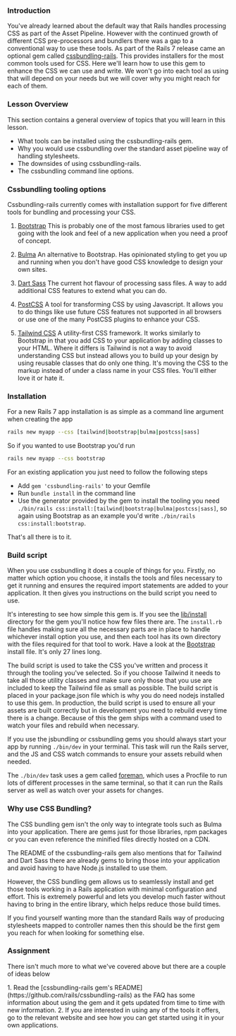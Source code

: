 ### Introduction

You've already learned about the default way that Rails handles processing CSS as part of the Asset Pipeline. However with the continued growth of different CSS pre-processors and bundlers there was a gap to a conventional way to use these tools. As part of the Rails 7 release came an optional gem called [cssbundling-rails](https://github.com/rails/cssbundling-rails). This provides installers for the most common tools used for CSS. Here we'll learn how to use this gem to enhance the CSS we can use and write. We won't go into each tool as using that will depend on your needs but we will cover why you might reach for each of them.

### Lesson Overview

This section contains a general overview of topics that you will learn in this lesson.

- What tools can be installed using the cssbundling-rails gem.
- Why you would use cssbundling over the standard asset pipeline way of handling stylesheets.
- The downsides of using cssbundling-rails.
- The cssbundling command line options.

### Cssbundling tooling options

Cssbundling-rails currently comes with installation support for five different tools for bundling and processing your CSS.

1. [Bootstrap](https://getbootstrap.com/)
This is probably one of the most famous libraries used to get going with the look and feel of a new application when you need a proof of concept.

2. [Bulma](https://bulma.io/)
An alternative to Bootstrap. Has opinionated styling to get you up and running when you don't have good CSS knowledge to design your own sites.

3. [Dart Sass](https://sass-lang.com/dart-sass)
The current hot flavour of processing sass files. A way to add additional CSS features to extend what you can do.

4. [PostCSS](https://postcss.org/)
A tool for transforming CSS by using Javascript. It allows you to do things like use future CSS features not supported in all browsers or use one of the many PostCSS plugins to enhance your CSS.

5. [Tailwind CSS](https://tailwindcss.com/)
A utility-first CSS framework. It works similarly to Bootstrap in that you add CSS to your application by adding classes to your HTML. Where it differs is Tailwind is not a way to avoid understanding CSS but instead allows you to build up your design by using reusable classes that do only one thing. It's moving the CSS to the markup instead of under a class name in your CSS files. You'll either love it or hate it.

### Installation

For a new Rails 7 app installation is as simple as a command line argument when creating the app

~~~bash
rails new myapp --css [tailwind|bootstrap|bulma|postcss|sass]
~~~

So if you wanted to use Bootstrap you'd run

~~~bash
rails new myapp --css bootstrap
~~~

For an existing application you just need to follow the following steps

* Add `gem 'cssbundling-rails'` to your Gemfile
* Run `bundle install` in the command line
* Use the generator provided by the gem to install the tooling you need `./bin/rails css:install:[tailwind|bootstrap|bulma|postcss|sass]`, so again using Bootstrap as an example you'd write `./bin/rails css:install:bootstrap`.

That's all there is to it.

### Build script

When you use cssbundling it does a couple of things for you. Firstly, no matter which option you choose, it installs the tools and files necessary to get it running and ensures the required import statements are added to your application. It then gives you instructions on the build script you need to use.

It's interesting to see how simple this gem is. If you see the [lib/install](https://github.com/rails/cssbundling-rails/tree/main/lib/install) directory for the gem you'll notice how few files there are. The `install.rb` file handles making sure all the necessary parts are in place to handle whichever install option you use, and then each tool has its own directory with the files required for that tool to work. Have a look at the [Bootstrap](https://github.com/rails/cssbundling-rails/blob/main/lib/install/bootstrap/install.rb) install file. It's only 27 lines long.

The build script is used to take the CSS you've written and process it through the tooling you've selected. So if you choose Tailwind it needs to take all those utility classes and make sure only those that you use are included to keep the Tailwind file as small as possible. The build script is placed in your package.json file which is why you do need nodejs installed to use this gem. In production, the build script is used to ensure all your assets are built correctly but in development you need to rebuild every time there is a change. Because of this the gem ships with a command used to watch your files and rebuild when necessary.

If you use the jsbundling or cssbundling gems you should always start your app by running `./bin/dev` in your terminal. This task will run the Rails server, and the JS and CSS watch commands to ensure your assets rebuild when needed.

The `./bin/dev` task uses a gem called [foreman](https://github.com/ddollar/foreman), which uses a Procfile to run lots of different processes in the same terminal, so that it can run the Rails server as well as watch over your assets for changes.

### Why use CSS Bundling?

The CSS bundling gem isn't the only way to integrate tools such as Bulma into your application. There are gems just for those libraries, npm packages or you can even reference the minified files directly hosted on a CDN.

The README of the cssbundling-rails gem also mentions that for Tailwind and Dart Sass there are already gems to bring those into your application and avoid having to have Node.js installed to use them.

However, the CSS bundling gem allows us to seamlessly install and get those tools working in a Rails application with minimal configuration and effort. This is extremely powerful and lets you develop much faster without having to bring in the entire library, which helps reduce those build times.

If you find yourself wanting more than the standard Rails way of producing stylesheets mapped to controller names then this should be the first gem you reach for when looking for something else.

### Assignment

There isn't much more to what we've covered above but there are a couple of ideas below

<div class="lesson-content__panel" markdown="1">
  1. Read the [cssbundling-rails gem's README](https://github.com/rails/cssbundling-rails) as the FAQ has some information about using the gem and it gets updated from time to time with new information.
  2. If you are interested in using any of the tools it offers, go to the relevant website and see how you can get started using it in your own applications.
</div>